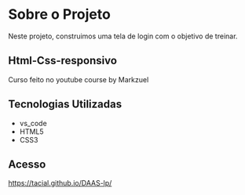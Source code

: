 # Sobre o Projeto
Neste projeto, construimos uma tela de login com o objetivo de treinar.

## Html-Css-responsivo
Curso feito no youtube course by Markzuel

## Tecnologias Utilizadas
<ul><li>vs_code</li>
    <li>HTML5</li>
    <li>CSS3</li></ul>

## Acesso
https://tacial.github.io/DAAS-lp/
